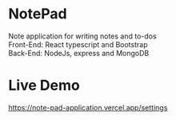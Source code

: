 # NotePad
Note application for writing notes and to-dos <br />
Front-End: React typescript and Bootstrap <br />
Back-End: NodeJs, express and MongoDB 
# Live Demo
https://note-pad-application.vercel.app/settings
